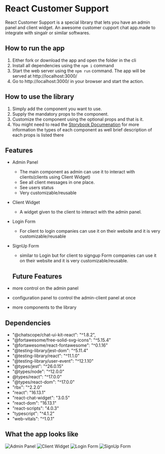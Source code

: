 # React Customer Support

React Customer Support is a special library that lets you have an admin panel and client widget. An awesome customer cupport chat app.made to integrate with singalr or similar softwares.

##  How to run the app
1. Either fork or download the app and open the folder in the cli
2. Install all dependencies using the `npm i` command
3. Start the web server using the `npm run` command. The app will be served at http://localhost:3000/ 
4. Go to http://localhost:3000/ in your browser and start the action.

## How to use the library
1. Simply add the component you want to use.
2. Supply the mandatory props to the component.
3. Customize the component using the optional props and that is it.
4. You might need to read the [Storybook Documenation](https://617bad5931c922004a46fe6f-luoywuskvd.chromatic.com/?path=/story/panels-adminpanel--default "storybook documenation") for more information the types of each component as well brief description of each props is listed there 

## Features
- Admin Panel
  - The main component as admin can use it to interact with clients(clients using Client Widget)
  - See all client messages in one place.
  - See users status
  - Very customizable/reusable
  
  
- Client Widget
  - A widget given to the client to interact with the admin panel.
  
- Login Form
  - For client to login companies can  use it on their website and it is very customizable/reusable
  
- SignUp Form
  - similar to Login but for client to signgup Form companies can  use it on their  website and it is very customizable/reusable.
  
  ## Future Features
- more control on the admin panel 
- configuration panel to control the admin-client panel at once
- more components to the library

## Dependencies
- "@chatscope/chat-ui-kit-react": "^1.8.2",
- "@fortawesome/free-solid-svg-icons": "^5.15.4"
- "@fortawesome/react-fontawesome": "^0.1.16"
- "@testing-library/jest-dom": "^5.11.4"
- "@testing-library/react": "^11.1.0"
- "@testing-library/user-event": "^12.1.10"
- "@types/jest": "^26.0.15"
- "@types/node": "^12.0.0"
-  @types/react": "^17.0.0"
- "@types/react-dom": "^17.0.0"
- "rbx": "^2.2.0"
- "react": "16.13.1"
- "react-chat-widget": "3.0.5"
- "react-dom": "16.13.1"
- "react-scripts": "4.0.3"
- "typescript": "^4.1.2"
- "web-vitals": "^1.0.1"

## What the app looks like

![Admin Panel](https://github.com/elliehachemjob/react-customer-support/blob/master/screenshots/Admin.PNG)
![Client Widget](https://github.com/elliehachemjob/react-customer-support/blob/master/screenshots/Client.PNG)
![Login Form ](https://github.com/elliehachemjob/react-customer-support/blob/master/screenshots/Login.PNG)
![SignUp Form](https://github.com/elliehachemjob/react-customer-support/blob/master/screenshots/SignUp.PNG)

